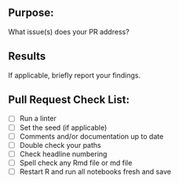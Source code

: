 ## Purpose:
What issue(s) does your PR address?

## Results
If applicable, briefly report your findings.

## Pull Request Check List:
* [ ] Run a linter
* [ ] Set the seed (if applicable)
* [ ] Comments and/or documentation up to date
* [ ] Double check your paths
* [ ] Check headline numbering
* [ ] Spell check any Rmd file or md file
* [ ] Restart R and run all notebooks fresh and save

